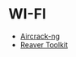 # WI-FI

* [Aircrack-ng](http://www.aircrack-ng.org/)
* [Reaver Toolkit](https://code.google.com/p/reaver-wps/)
